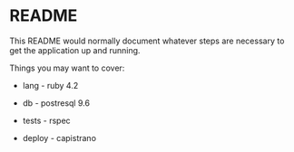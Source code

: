 # README

This README would normally document whatever steps are necessary to get the
application up and running.

Things you may want to cover:

* lang - ruby 4.2

* db - postresql 9.6

* tests - rspec

* deploy - capistrano 

